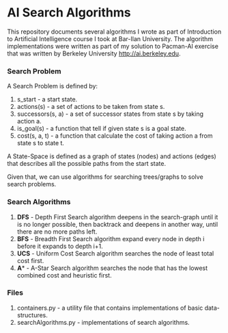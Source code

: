 # AI Search Algorithms

This repository documents several algorithms I wrote as part of Introduction to Artificial Intelligence course I took at Bar-Ilan University. The algorithm implementations were written as part of my solution to Pacman-AI exercise that was written by Berkeley University http://ai.berkeley.edu.


### Search Problem

A Search Problem is defined by:
1. s_start - a start state.
2. actions(s) - a set of actions to be taken from state s.
3. successors(s, a) - a set of successor states from state s by taking action a.
4. is_goal(s) - a function that tell if given state s is a goal state.
5. cost(s, a, t) - a function that calculate the cost of taking action a from state s to state t.

A State-Space is defined as a graph of states (nodes) and actions (edges) that describes all the possible paths from the start state.

Given that, we can use algorithms for searching trees/graphs to solve search problems.


### Search Algorithms

1. **DFS** - Depth First Search algorithm deepens in the search-graph until it is no longer possible, then backtrack and deepens in another way, until there are no more paths left.
2. **BFS** - Breadth First Search algorithm expand every node in depth i before it expands to depth i+1.
3. **UCS** - Uniform Cost Search algorithm searches the node of least total cost first.
4. **A*** - A-Star Search algorithm searches the node that has the lowest combined cost and heuristic first.


### Files

1. containers.py - a utility file that contains implementations of basic data-structures.
2. searchAlgorithms.py - implementations of search algorithms.

